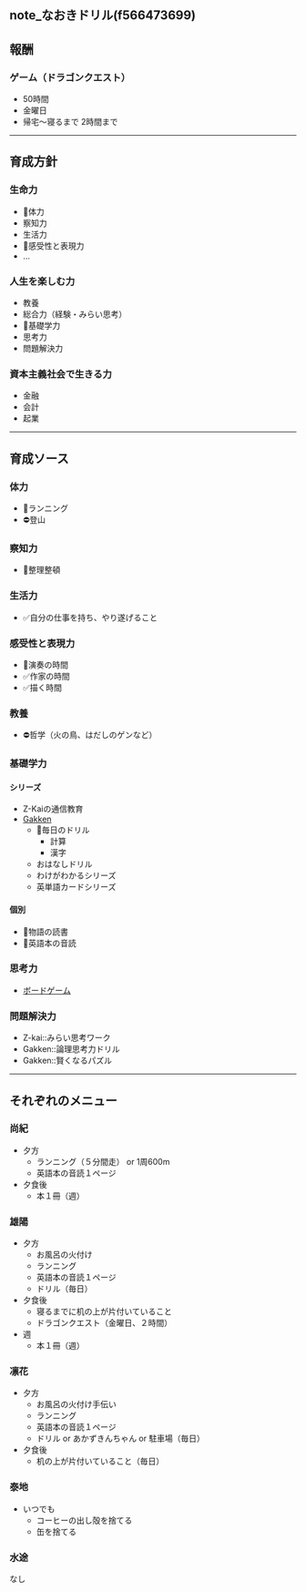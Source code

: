 note_なおきドリル(f566473699)
---

## 報酬
### ゲーム（ドラゴンクエスト）
- 50時間
- 金曜日
- 帰宅〜寝るまで 2時間まで

---

## 育成方針
### 生命力
- 📌体力
- 察知力
- 生活力
- 📌感受性と表現力
- ...
### 人生を楽しむ力
- 教養
- 総合力（経験・みらい思考）
- 📌基礎学力
- 思考力
- 問題解決力
### 資本主義社会で生きる力
- 金融
- 会計
- 起業

---
## 育成ソース
### 体力
- 📌ランニング
- ⛔️登山
### 察知力
- 📌整理整頓
### 生活力
- ✅自分の仕事を持ち、やり遂げること
### 感受性と表現力
- 📌演奏の時間
- ✅作家の時間
- ✅描く時間
### 教養
- ⛔️哲学（火の鳥、はだしのゲンなど）
### 基礎学力
#### シリーズ
- Z-Kaiの通信教育
- [Gakken](https://ieben.gakken.jp/s_series/)
  - 📌毎日のドリル
    - 計算
    - 漢字
  - おはなしドリル
  - わけがわかるシリーズ
  - 英単語カードシリーズ
#### 個別
- 📌物語の読書
- 📌英語本の音読
### 思考力
- [ボードゲーム](https://bodoge.hoobby.net/ranking)
### 問題解決力
- Z-kai::みらい思考ワーク
- Gakken::論理思考力ドリル
- Gakken::賢くなるパズル

---

## それぞれのメニュー
### 尚紀
- 夕方
  - ランニング（５分間走） or 1周600m
  - 英語本の音読１ページ
- 夕食後
  - 本１冊（週）

### 雄陽
- 夕方
  - お風呂の火付け
  - ランニング
  - 英語本の音読１ページ
  - ドリル（毎日）
- 夕食後
  - 寝るまでに机の上が片付いていること
  - ドラゴンクエスト（金曜日、２時間）
- 週
  - 本１冊（週）

### 凛花
- 夕方
  - お風呂の火付け手伝い
  - ランニング
  - 英語本の音読１ページ
  - ドリル or あかずきんちゃん or 駐車場（毎日）
- 夕食後
  - 机の上が片付いていること（毎日）

### 泰地
- いつでも
  - コーヒーの出し殻を捨てる
  - 缶を捨てる

### 水途
なし


